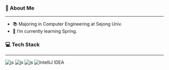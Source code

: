 <h3>👋 About Me</h3>

***

<ul>
    <li>📚 Majoring in Computer Engineering at Sejong Univ.</li>
    <li>🌱 I’m currently learning Spring.</li>
</ul>
<p> </p>



<h3>💻 Tech Stack</h3>

***
![js](https://img.shields.io/badge/C-00599C?style=for-the-badge&logo=c&logoColor=white)
![js](https://img.shields.io/badge/Java-ED8B00?style=for-the-badge&logo=openjdk&logoColor=white)
![js](https://img.shields.io/badge/Spring-6DB33F?style=for-the-badge&logo=spring&logoColor=white)
![IntelliJ IDEA](https://img.shields.io/badge/IntelliJIDEA-000000.svg?style=for-the-badge&logo=intellij-idea&logoColor=white)


<!-- ![Anurag's GitHub stats](https://github-readme-stats.vercel.app/api?username=hyeblee&show_icons=true&theme=tokyonight) -->

<!-- About Me Section -->




